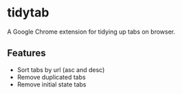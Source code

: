 # tidytab

A Google Chrome extension for tidying up tabs on browser.

## Features

- Sort tabs by url (asc and desc)
- Remove duplicated tabs
- Remove initial state tabs
